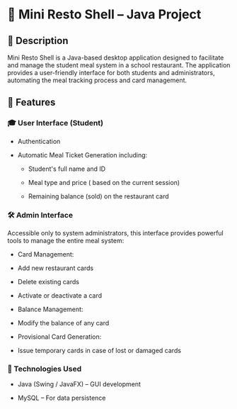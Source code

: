 # 🥗 Mini Resto Shell – Java Project

## 📘 Description
Mini Resto Shell is a Java-based desktop application designed to facilitate and manage the student meal system in a school restaurant. The application provides a user-friendly interface for both students and administrators, automating the meal tracking process and card management.


## 🚀 Features

### 🎓 User Interface (Student)
* Authentication 

* Automatic Meal Ticket Generation including:

  * Student's full name and ID

  * Meal type and price ( based on the current session)

  * Remaining balance (sold) on the restaurant card

### 🛠️ Admin Interface
Accessible only to system administrators, this interface provides powerful tools to manage the entire meal system:

* Card Management:

 * Add new restaurant cards

 * Delete existing cards

 * Activate or deactivate a card

* Balance Management:

 * Modify the balance of any card

* Provisional Card Generation:

 * Issue temporary cards in case of lost or damaged cards

 
### 🧱 Technologies Used

* Java (Swing / JavaFX) – GUI development

* MySQL  – For data persistence


